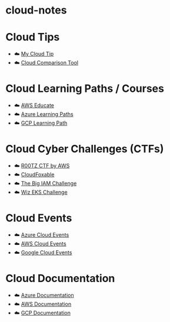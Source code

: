 # cloud-notes 

# Cloud Tips
- ☁️ [My Cloud Tip](https://github.com/angietechcafe/cloud-notes-/blob/main/My%20tip.md)
- ☁️ [Cloud Comparison Tool](https://github.com/angietechcafe/cloud-notes-/blob/main/Cloud%20Comparison%20Tool.md)

# Cloud Learning Paths / Courses
- ☁️ [AWS Educate](https://aws.amazon.com/education/awseducate/)
- ☁️ [Azure Learning Paths](https://learn.microsoft.com/en-us/training/azure/)
- ☁️ [GCP Learning Path](https://www.cloudskillsboost.google/journeys/8)

# Cloud Cyber Challenges (CTFs)
- ☁️ [R00TZ CTF by AWS](https://r00tz-ctf.awssecworkshops.com/)
- ☁️ [CloudFoxable](https://cloudfoxable.bishopfox.com/challenges)
- ☁️ [The Big IAM Challenge](https://bigiamchallenge.com/challenge/1)
- ☁️ [Wiz EKS Challenge](https://eksclustergames.com/challenge/1)

# Cloud Events
- ☁️ [Azure Cloud Events](https://azure.microsoft.com/en-us/resources/events)
- ☁️ [AWS Cloud Events](https://aws.amazon.com/events/)
- ☁️ [Google Cloud Events](https://cloud.google.com/events?hl=en)

# Cloud Documentation
  
- ☁️ [Azure Documentation](https://learn.microsoft.com/en-us/azure/?product=popular)
- ☁️ [AWS Documentation](https://docs.aws.amazon.com/)
- ☁️ [GCP Documentation](https://cloud.google.com/docs) 
